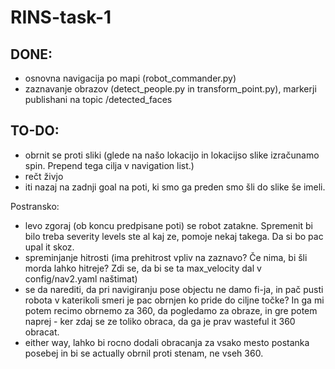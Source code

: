 # RINS-task-1

## DONE:
- osnovna navigacija po mapi (robot_commander.py)
- zaznavanje obrazov (detect_people.py in transform_point.py), markerji publishani na topic /detected_faces

## TO-DO:
- obrnit se proti sliki (glede na našo lokacijo in lokacijso slike izračunamo spin. Prepend tega cilja v navigation list.)
- rečt živjo
- iti nazaj na zadnji goal na poti, ki smo ga preden smo šli do slike še imeli.

Postransko:
- levo zgoraj (ob koncu predpisane poti) se robot zatakne. Spremenit bi bilo treba severity levels ste al kaj ze, pomoje nekaj takega. Da si bo pac upal it skoz.
- spreminjanje hitrosti (ima prehitrost vpliv na zaznavo? Če nima, bi šli morda lahko hitreje? Zdi se, da bi se ta max_velocity dal v config/nav2.yaml naštimat)
- se da narediti, da pri navigiranju pose objectu ne damo fi-ja, in pač pusti robota v katerikoli smeri je pac obrnjen ko pride do ciljne točke? In ga mi potem recimo obrnemo za 360, da pogledamo za obraze, in gre potem naprej - ker zdaj se ze toliko obraca, da ga je prav wasteful it 360 obracat.
- either way, lahko bi rocno dodali obracanja za vsako mesto postanka posebej in bi se actually obrnil proti stenam, ne vseh 360.
